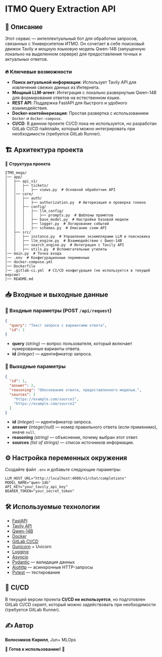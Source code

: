 # ITMO Query Extraction API

## 📌 Описание
Этот сервис — интеллектуальный бот для обработки запросов, связанных с Университетом ИТМО. Он сочетает в себе поисковый движок Tavily и мощную языковую модель Qwen-14B (запущенную локально на выделенном сервере) для предоставления точных и актуальных ответов.

### 🔥 Ключевые возможности
- **Поиск актуальной информации**: Использует Tavily API для извлечения свежих данных из Интернета.
- **Мощный LLM-агент**: Интеграция с локально развернутым Qwen-14B для формирования ответов на естественном языке.
- **REST API**: Поддержка FastAPI для быстрого и удобного взаимодействия.
- **Docker-контейнеризация**: Простая развертка с использованием `Docker` и `docker-compose`.
- **CI/CD**: В данном проекте CI/CD пока не используется, но разработан GitLab CI/CD пайплайн, который можно интегрировать при необходимости (требуется GitLab Runner).

## 🏗 Архитектура проекта

📂 **Структура проекта**
```
ITMO_mega/
│── app/
│   ├── api_v1/
│   │   ├── tickets/
│   │   │   ├── views.py  # Основной обработчик API
│   │── core/
│   │   ├── auth/
│   │   │   ├── authorization.py  # Авторизация и проверка токена
│   │   ├── config/
│   │   │   ├── llm_config/
│   │   │   │   ├── prompts.py  # Шаблоны промптов
│   │   │   ├── base_model.py  # Настройки базовой модели
│   │   │   ├── logger.py  # Логирование событий
│   │   │   ├── schemas.py  # Описание схем API
│   ├── src/
│   │   ├── instance.py  # Управление экземплярами LLM и поисковика
│   │   ├── llm_engine.py  # Взаимодействие с Qwen-14B
│   │   ├── search_engine.py  # Интеграция с Tavily API
│   │   ├── utils.py  # Вспомогательные утилиты
│── main.py  # Точка входа
│── .env  # Конфигурационные переменные
│── docker-compose.yml
│── Dockerfile
│── .gitlab-ci.yml  # CI/CD конфигурация (не используется в текущей версии)
│── README.md
```

## 📥 Входные и выходные данные

### 🔹 Входные параметры (POST `/api/request`)
```json
{
  "query": "Текст запроса с вариантами ответа",
  "id": 1
}
```
- **query** *(string)* — вопрос пользователя, который включает нумерованные варианты ответа.
- **id** *(integer)* — идентификатор запроса.

### 🔹 Выходные параметры
```json
{
  "id": 1,
  "answer": 2,
  "reasoning": "Обоснование ответа, предоставленного моделью.",
  "sources": [
    "https://example.com/source1",
    "https://example.com/source2"
  ]
}
```
- **id** *(integer)* — идентификатор запроса.
- **answer** *(integer|null)* — номер правильного ответа (если применимо), иначе `null`.
- **reasoning** *(string)* — объяснение, почему выбран этот ответ.
- **sources** *(list of strings)* — список источников информации.

## ⚙ Настройка переменных окружения
Создайте файл `.env` и добавьте следующие параметры:
```env
LLM_HOST_URL="http://localhost:4000/v1/chat/completions"
MODEL_NAME="qwen-14b"
API_KEY="your_tavily_api_key"
BEARER_TOKEN="your_secret_token"
```

## 🛠 Используемые технологии
- [FastAPI](https://fastapi.tiangolo.com/)
- [Tavily API](https://www.tavily.com/)
- [Qwen-14B](https://github.com/QwenLM)
- [Docker](https://www.docker.com/)
- [GitLab CI/CD](https://docs.gitlab.com/ee/ci/)
- [Gunicorn](https://gunicorn.org/) + Uvicorn
- [Logging](https://docs.python.org/3/library/logging.html)
- [Asyncio](https://docs.python.org/3/library/asyncio.html)
- [Pydantic](https://pydantic-docs.helpmanual.io/) — валидация данных
- [Aiohttp](https://docs.aiohttp.org/) — асинхронные HTTP-запросы
- [Pytest](https://docs.pytest.org/) — тестирование

## 🚀 CI/CD
В текущей версии проекта **CI/CD не используется**, но подготовлен GitLab CI/CD скрипт, который можно задействовать при необходимости (требуется GitLab Runner).

## ✍ Автор
**Волосников Кирилл**, Jun+ MLOps

🎯 **Готов к использованию!** 🚀

